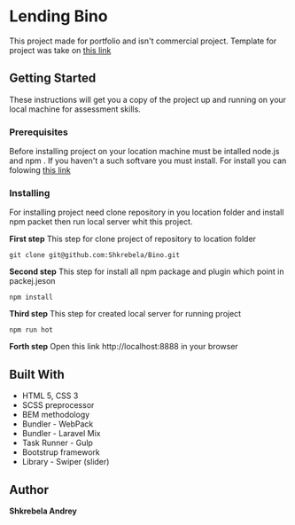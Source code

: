 # Lending Bino
This project made for portfolio and isn't commercial project. 
Template for project was take on [this link](https://www.behance.net/gallery/28954423/Freebie-Bino-Landing-Page-PSD-Template)
## Getting Started
These instructions will get you a copy of the project up and running on your local machine for assessment skills.

### Prerequisites
Before installing project on your location machine must be intalled node.js and npm .
If you haven't a such softvare you must install. For install you can folowing [this link](https://nodejs.org/uk/download/package-manager/)

### Installing
For installing project need clone repository in you location folder and install npm packet then run local server whit this project. 

**First step** 
This step for clone project of repository to location folder
```
git clone git@github.com:Shkrebela/Bino.git
```
**Second step** 
This step for install all npm package and plugin which point in packej.jeson
```
npm install
```
**Third step** 
This step for created local server for running project
```
npm run hot 
```
**Forth step**
Open this link http://localhost:8888 in your browser

## Built With

* HTML 5, CSS 3
* SCSS preprocessor
* BEM methodology
* Bundler - WebPack
* Bundler - Laravel Mix
* Task Runner - Gulp
* Bootstrup framework
* Library - Swiper (slider)

## Author
**Shkrebela Andrey** 
